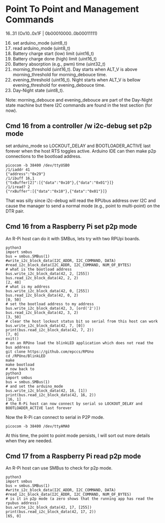 # Point To Point and Management Commands

16..31 (Ox10..0x1F | 0b00010000..0b00011111)

16. set arduino_mode (uint8_t)
17. read arduino_mode (uint8_t)
18. Battery charge start (low) limit (uint16_t)
19. Battery charge done (high) limit (uint16_t)
20. Battery absorption (e.g., pwm) time (uint32_t)
21. morning_threshold (uint16_t). Day starts when ALT_V is above morning_threshold for morning_debouce time.
22. evening_threshold (uint16_t). Night starts when ALT_V is bellow evening_threshold for evening_debouce time.
23. Day-Night state (uint8_t).

Note: morning_debouce and evening_debouce are part of the Day-Night state machine but there I2C commands are found in the test section (for now).

## Cmd 16 from a controller /w i2c-debug set p2p mode

set arduino_mode so LOCKOUT_DELAY and BOOTLOADER_ACTIVE last forever when the host RTS toggles active. Arduino IDE can then make p2p connections to the bootload address.

``` 
picocom -b 38400 /dev/ttyUSB0
/1/iaddr 41
{"address":"0x29"}
/1/ibuff 16,1
{"txBuffer[2]":[{"data":"0x10"},{"data":"0x01"}]}
/1/iread? 2
{"rxBuffer":[{"data":"0x10"},{"data":"0x01"}]}
``` 

That was silly since i2c-debug will read the RPUbus address over I2C and cause the manager to send a normal mode (e.g., point to multi-point) on the DTR pair. 


## Cmd 16 from a Raspberry Pi set p2p mode

An R-Pi host can do it with SMBus, lets try with two RPUpi boards.

``` 
python3
import smbus
bus = smbus.SMBus(1)
#write_i2c_block_data(I2C_ADDR, I2C_COMMAND, DATA)
#read_i2c_block_data(I2C_ADDR, I2C_COMMAND, NUM_OF_BYTES)
# what is the bootload address
bus.write_i2c_block_data(42, 2, [255])
bus.read_i2c_block_data(42, 2, 2)
[2, 48]
# what is my address
bus.write_i2c_block_data(42, 0, [255])
bus.read_i2c_block_data(42, 0, 2)
[0, 50]
# set the bootload address to my address
bus.write_i2c_block_data(42, 3, [ord('2')])
bus.read_i2c_block_data(42, 3, 2)
[3, 50]
# clear the host lockout status bit so serial from this host can work
bus.write_i2c_block_data(42, 7, [0])
print(bus.read_i2c_block_data(42, 7, 2))
[7, 0]
exit()
# on an RPUno load the blinkLED application which does not read the bus address
git clone https://github.com/epccs/RPUno
cd /RPUno/BlinkLED
make
make bootload
# now back to 
python3
import smbus
bus = smbus.SMBus(1)
# and set the arduino_mode
bus.write_i2c_block_data(42, 16, [1])
print(bus.read_i2c_block_data(42, 16, 2))
[16, 1]
# the R-Pi host can now connect by serial so LOCKOUT_DELAY and BOOTLOADER_ACTIVE last forever
``` 

Now the R-Pi can connect to serial in P2P mode.

``` 
picocom -b 38400 /dev/ttyAMA0
``` 

At this time, the point to point mode persists, I will sort out more details when they are needed.


## Cmd 17 from a Raspberry Pi read p2p mode

An R-Pi host can use SMBus to check for p2p mode.

```
python3
import smbus
bus = smbus.SMBus(1)
#write_i2c_block_data(I2C_ADDR, I2C_COMMAND, DATA)
#read_i2c_block_data(I2C_ADDR, I2C_COMMAND, NUM_OF_BYTES)
# is it in p2p mode (a zero shows that the running app has read the rpubus address)
bus.write_i2c_block_data(42, 17, [255])
print(bus.read_i2c_block_data(42, 17, 2))
[65, 0]
```
